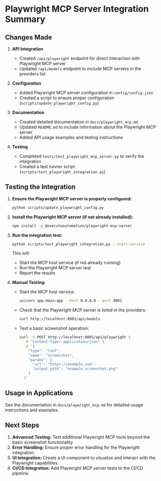 # Playwright MCP Server Integration Summary

## Changes Made

1. **API Integration**

   - Created `/api/playwright` endpoint for direct interaction with Playwright MCP server
   - Updated `/api/models` endpoint to include MCP servers in the providers list

2. **Configuration**

   - Added Playwright MCP server configuration in `config/config.json`
   - Created a script to ensure proper configuration (`scripts/update_playwright_config.py`)

3. **Documentation**

   - Created detailed documentation in `docs/playwright_mcp.md`
   - Updated `README.md` to include information about the Playwright MCP server
   - Added API usage examples and testing instructions

4. **Testing**
   - Completed `tests/test_playwright_mcp_server.py` to verify the integration
   - Created a test runner script (`scripts/test_playwright_integration.py`)

## Testing the Integration

1. **Ensure the Playwright MCP server is properly configured:**

   ```bash
   python scripts/update_playwright_config.py
   ```

2. **Install the Playwright MCP server (if not already installed):**

   ```bash
   npm install -g @executeautomation/playwright-mcp-server
   ```

3. **Run the integration test:**

   ```bash
   python scripts/test_playwright_integration.py --start-service
   ```

   This will:

   - Start the MCP host service (if not already running)
   - Run the Playwright MCP server test
   - Report the results

4. **Manual Testing:**
   - Start the MCP host service:
     ```bash
     uvicorn app.main:app --host 0.0.0.0 --port 8001
     ```
   - Check that the Playwright MCP server is listed in the providers:
     ```bash
     curl http://localhost:8001/api/models
     ```
   - Test a basic screenshot operation:
     ```bash
     curl -X POST http://localhost:8001/api/playwright \
       -H "Content-Type: application/json" \
       -d '{
         "type": "tool",
         "name": "screenshot",
         "params": {
           "url": "https://example.com",
           "output_path": "example_screenshot.png"
         }
       }'
     ```

## Usage in Applications

See the documentation in `docs/playwright_mcp.md` for detailed usage instructions and examples.

## Next Steps

1. **Advanced Testing:** Test additional Playwright MCP tools beyond the basic screenshot functionality.
2. **Error Handling:** Ensure proper error handling for the Playwright integration.
3. **UI Integration:** Create a UI component to visualize and interact with the Playwright capabilities.
4. **CI/CD Integration:** Add Playwright MCP server tests to the CI/CD pipeline.
